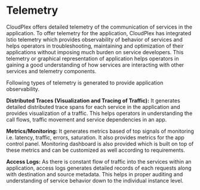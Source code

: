 # Telemetry

CloudPlex offers detailed telemetry of the communication of services in the application. To offer telemetry for the application, CloudPlex has integrated Istio telemetry which provides observability of behavior of services and helps operators in troubleshooting, maintaining and optimization of their applications without imposing much burden on service developers.  This telemetry or graphical representation of application helps operators in gaining a good understanding of how services are interacting with other services and telemetry components.

Following types of telemetry is generated to provide application observability. 

**Distributed Traces (Visualization and Tracing of Traffic):** It generates detailed distributed trace spans for each service in the application and provides visualization of a traffic. This helps operators in understanding the call flows, traffic movement and service dependencies in an app.

**Metrics/Monitoring:** It generates metrics based of top signals of monitoring i.e. latency, traffic, errors, saturation. It also provides metrics for the app control panel. Monitoring dashboard is also provided which is built on top of these metrics and can be customized as well according to requirements. 

**Access Logs:** As there is constant flow of traffic into the services within an application, access logs generates detailed records of each requests along with destination and source metadata. This helps in proper auditing and understanding of service behavior down to the individual instance level. 